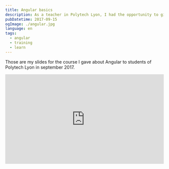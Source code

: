 ```yaml
---
title: Angular basics
description: As a teacher in Polytech Lyon, I had the opportunity to give course about Angular as an initiation. Here are the slides made with RevealJS.
pubDatetime: 2017-09-15
ogImage: ./angular.jpg
language: en
tags:
  - angular
  - training
  - learn
---
```


Those are my slides for the course I gave about Angular to students of Polytech Lyon in september 2017.

<div style="position:relative;height:0;padding-bottom:56.25%">
<iframe src="https://slashgear.github.io/angular-basics/#/" width="640" height="360" frameborder="0" style="position:absolute;width:100%;height:100%;left:0" allowfullscreen></iframe>
</div>
